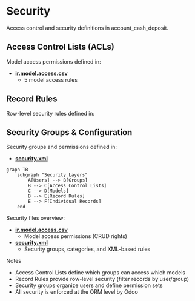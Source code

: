# Security

Access control and security definitions in account_cash_deposit.

## Access Control Lists (ACLs)

Model access permissions defined in:
- **[ir.model.access.csv](../account_cash_deposit/security/ir.model.access.csv)**
  - 5 model access rules

## Record Rules

Row-level security rules defined in:

## Security Groups & Configuration

Security groups and permissions defined in:
- **[security.xml](../account_cash_deposit/security/security.xml)**

```mermaid
graph TB
    subgraph "Security Layers"
        A[Users] --> B[Groups]
        B --> C[Access Control Lists]
        C --> D[Models]
        B --> E[Record Rules]
        E --> F[Individual Records]
    end
```

Security files overview:
- **[ir.model.access.csv](../account_cash_deposit/security/ir.model.access.csv)**
  - Model access permissions (CRUD rights)
- **[security.xml](../account_cash_deposit/security/security.xml)**
  - Security groups, categories, and XML-based rules

Notes
- Access Control Lists define which groups can access which models
- Record Rules provide row-level security (filter records by user/group)
- Security groups organize users and define permission sets
- All security is enforced at the ORM level by Odoo

